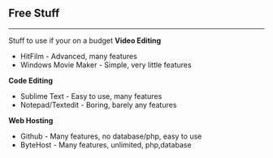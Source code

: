## Free Stuff
----------
Stuff to use if your on a budget
**Video Editing**

 - HitFilm - Advanced, many features
 - Windows Movie Maker - Simple, very little features
 
**Code Editing**
 - Sublime Text - Easy to use, many features
 - Notepad/Textedit - Boring, barely any features

 **Web Hosting**
 - Github - Many features, no database/php, easy to use
 - ByteHost - Many features, unlimited, php,database
